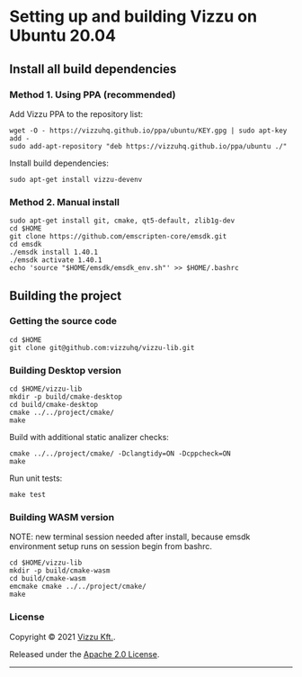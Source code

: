 # Setting up and building Vizzu on Ubuntu 20.04

## Install all build dependencies

### Method 1. Using PPA (recommended)

Add Vizzu PPA to the repository list:

```
wget -O - https://vizzuhq.github.io/ppa/ubuntu/KEY.gpg | sudo apt-key add -
sudo add-apt-repository "deb https://vizzuhq.github.io/ppa/ubuntu ./"
```

Install build dependencies:

```
sudo apt-get install vizzu-devenv
```

### Method 2. Manual install

```
sudo apt-get install git, cmake, qt5-default, zlib1g-dev
cd $HOME
git clone https://github.com/emscripten-core/emsdk.git
cd emsdk
./emsdk install 1.40.1
./emsdk activate 1.40.1
echo 'source "$HOME/emsdk/emsdk_env.sh"' >> $HOME/.bashrc
```

## Building the project

### Getting the source code

```
cd $HOME
git clone git@github.com:vizzuhq/vizzu-lib.git
```

### Building Desktop version

```
cd $HOME/vizzu-lib
mkdir -p build/cmake-desktop
cd build/cmake-desktop
cmake ../../project/cmake/
make
```

Build with additional static analizer checks:

```
cmake ../../project/cmake/ -Dclangtidy=ON -Dcppcheck=ON
make
```

Run unit tests:

```
make test
```

### Building WASM version

NOTE: new terminal session needed after install, because emsdk environment setup runs on session begin from bashrc.

```
cd $HOME/vizzu-lib
mkdir -p build/cmake-wasm
cd build/cmake-wasm
emcmake cmake ../../project/cmake/
make
```

### License

Copyright © 2021 [Vizzu Kft.](https://vizzuhq.com).

Released under the [Apache 2.0 License](LICENSE).

***
